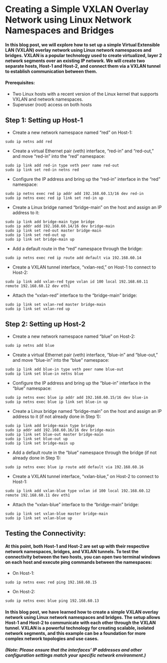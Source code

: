# Creating a Simple VXLAN Overlay Network using Linux Network Namespaces and Bridges


#### In this blog post, we will explore how to set up a simple Virtual Extensible LAN (VXLAN) overlay network using Linux network namespaces and bridges. VXLAN is a popular technology used to create virtualized, layer 2 network segments over an existing IP network. We will create two separate hosts, Host-1 and Host-2, and connect them via a VXLAN tunnel to establish communication between them.

#### Prerequisites:

* Two Linux hosts with a recent version of the Linux kernel that supports VXLAN and network namespaces.
* Superuser (root) access on both hosts

## Step 1: Setting up Host-1

* Create a new network namespace named “red” on Host-1:


```
sudo ip netns add red
```

* Create a virtual Ethernet pair (veth) interface, “red-in” and “red-out,” and move “red-in” into the “red” namespace:

```
sudo ip link add red-in type veth peer name red-out
sudo ip link set red-in netns red
```


* Configure the IP address and bring up the “red-in” interface in the “red” namespace:

```
sudo ip netns exec red ip addr add 192.168.60.13/16 dev red-in
sudo ip netns exec red ip link set red-in up
```

* Create a Linux bridge named “bridge-main” on the host and assign an IP address to it:

```
sudo ip link add bridge-main type bridge
sudo ip addr add 192.168.60.14/16 dev bridge-main
sudo ip link set red-out master bridge-main
sudo ip link set red-out up
sudo ip link set bridge-main up
```


* Add a default route in the “red” namespace through the bridge:


```
sudo ip netns exec red ip route add default via 192.168.60.14

```

* Create a VXLAN tunnel interface, “vxlan-red,” on Host-1 to connect to Host-2:

```
sudo ip link add vxlan-red type vxlan id 100 local 192.168.60.11 remote 192.168.60.12 dev eth1

```

* Attach the “vxlan-red” interface to the “bridge-main” bridge:


```
sudo ip link set vxlan-red master bridge-main
sudo ip link set vxlan-red up
```

## Step 2: Setting up Host-2


* Create a new network namespace named “blue” on Host-2:

```
sudo ip netns add blue

```


* Create a virtual Ethernet pair (veth) interface, “blue-in” and “blue-out,” and move “blue-in” into the “blue” namespace:

```
sudo ip link add blue-in type veth peer name blue-out
sudo ip link set blue-in netns blue
```
* Configure the IP address and bring up the “blue-in” interface in the “blue” namespace:

```
sudo ip netns exec blue ip addr add 192.168.60.15/16 dev blue-in
sudo ip netns exec blue ip link set blue-in up
``` 

* Create a Linux bridge named “bridge-main” on the host and assign an IP address to it (if not already done in Step 1):

```
sudo ip link add bridge-main type bridge
sudo ip addr add 192.168.60.16/16 dev bridge-main
sudo ip link set blue-out master bridge-main
sudo ip link set blue-out up
sudo ip link set bridge-main up
``` 

* Add a default route in the “blue” namespace through the bridge (if not already done in Step 1):

 ```
 sudo ip netns exec blue ip route add default via 192.168.60.16

 ```
 
 * Create a VXLAN tunnel interface, “vxlan-blue,” on Host-2 to connect to Host-1:

```
sudo ip link add vxlan-blue type vxlan id 100 local 192.168.60.12 remote 192.168.60.11 dev eth1
```

* Attach the “vxlan-blue” interface to the “bridge-main” bridge:


```
sudo ip link set vxlan-blue master bridge-main
sudo ip link set vxlan-blue up
```

## Testing the Connectivity:

#### At this point, both Host-1 and Host-2 are set up with their respective network namespaces, bridges, and VXLAN tunnels. To test the connectivity between the two hosts, you can open two terminal windows on each host and execute ping commands between the namespaces:


* On Host-1:

```
sudo ip netns exec red ping 192.168.60.15
```
* On Host-2:

```
sudo ip netns exec blue ping 192.168.60.13
```

#### In this blog post, we have learned how to create a simple VXLAN overlay network using Linux network namespaces and bridges. The setup allows Host-1 and Host-2 to communicate with each other through the VXLAN tunnel. VXLAN is a powerful technology for creating scalable, isolated network segments, and this example can be a foundation for more complex network topologies and use cases.

##### (Note: Please ensure that the interfaces’ IP addresses and other configuration settings match your specific network environment.)

